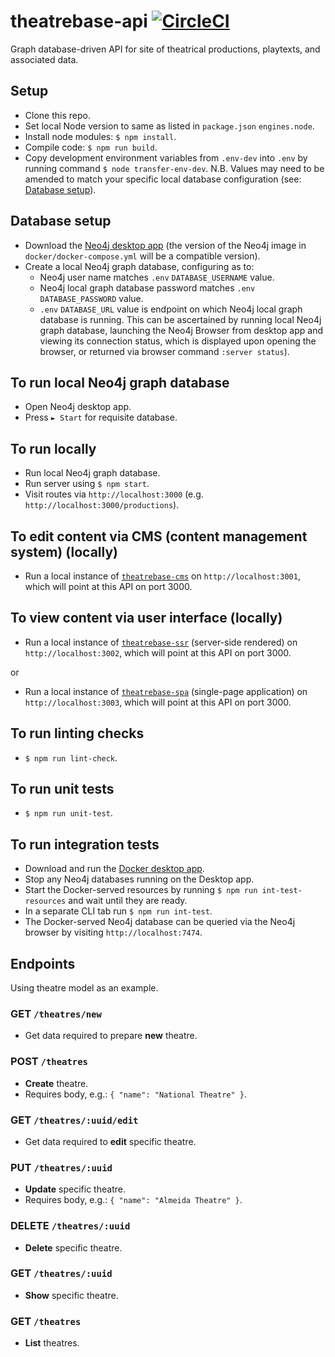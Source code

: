 # theatrebase-api [![CircleCI](https://circleci.com/gh/andygout/theatrebase-api.svg?style=svg)](https://circleci.com/gh/andygout/theatrebase-api)

Graph database-driven API for site of theatrical productions, playtexts, and associated data.

## Setup
- Clone this repo.
- Set local Node version to same as listed in `package.json` `engines.node`.
- Install node modules: `$ npm install`.
- Compile code: `$ npm run build`.
- Copy development environment variables from `.env-dev` into `.env` by running command `$ node transfer-env-dev`. N.B. Values may need to be amended to match your specific local database configuration (see: [Database setup](https://github.com/andygout/theatrebase-api#user-content-database-setup)).

## Database setup
- Download the [Neo4j desktop app](https://neo4j.com/download) (the version of the Neo4j image in `docker/docker-compose.yml` will be a compatible version).
- Create a local Neo4j graph database, configuring as to:
	- Neo4j user name matches `.env` `DATABASE_USERNAME` value.
	- Neo4j local graph database password matches `.env` `DATABASE_PASSWORD` value.
	- `.env` `DATABASE_URL` value is endpoint on which Neo4j local graph database is running. This can be ascertained by running local Neo4j graph database, launching the Neo4j Browser from desktop app and viewing its connection status, which is displayed upon opening the browser, or returned via browser command `:server status`).

## To run local Neo4j graph database
- Open Neo4j desktop app.
- Press `► Start` for requisite database.

## To run locally
- Run local Neo4j graph database.
- Run server using `$ npm start`.
- Visit routes via `http://localhost:3000` (e.g. `http://localhost:3000/productions`).

## To edit content via CMS (content management system) (locally)
- Run a local instance of [`theatrebase-cms`](https://github.com/andygout/theatrebase-cms) on `http://localhost:3001`, which will point at this API on port 3000.

## To view content via user interface (locally)
- Run a local instance of [`theatrebase-ssr`](https://github.com/andygout/theatrebase-ssr) (server-side rendered) on `http://localhost:3002`, which will point at this API on port 3000.

or

- Run a local instance of [`theatrebase-spa`](https://github.com/andygout/theatrebase-spa) (single-page application) on `http://localhost:3003`, which will point at this API on port 3000.

## To run linting checks
- `$ npm run lint-check`.

## To run unit tests
- `$ npm run unit-test`.

## To run integration tests
- Download and run the [Docker desktop app](https://www.docker.com/products/docker-desktop).
- Stop any Neo4j databases running on the Desktop app.
- Start the Docker-served resources by running `$ npm run int-test-resources` and wait until they are ready.
- In a separate CLI tab run `$ npm run int-test`.
- The Docker-served Neo4j database can be queried via the Neo4j browser by visiting `http://localhost:7474`.

## Endpoints
Using theatre model as an example.

### GET `/theatres/new`
- Get data required to prepare **new** theatre.

### POST `/theatres`
- **Create** theatre.
- Requires body, e.g.: `{ "name": "National Theatre" }`.

### GET `/theatres/:uuid/edit`
- Get data required to **edit** specific theatre.

### PUT `/theatres/:uuid`
- **Update** specific theatre.
- Requires body, e.g.: `{ "name": "Almeida Theatre" }`.

### DELETE `/theatres/:uuid`
- **Delete** specific theatre.

### GET `/theatres/:uuid`
- **Show** specific theatre.

### GET `/theatres`
- **List** theatres.

